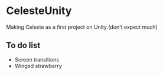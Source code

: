 # CelesteUnity
 
Making Celeste as a first project on Unity (don't expect much)

## To do list

- Screen transitions
- Winged strawberry
